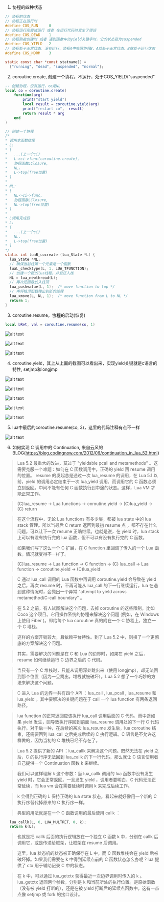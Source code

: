 1. 协程的四种状态
```C
// 协程的状态
// 协程正在运行时
#define COS_RUN		0
// 协程运行完尝试运行 或者 在运行代码时发生了错误
#define COS_DEAD	1
// 协程刚被创建时 或者 遇到函数中的yield关键字时，它的状态变为suspended
#define COS_YIELD	2
// 协程处于正常状态，没有运行，协程A中唤醒协程B，A就处于正常状态，B就处于运行状态
#define COS_NORM	3

static const char *const statname[] =
  {"running", "dead", "suspended", "normal"};
```

2. coroutine.create, 创建一个协程，不运行，处于COS_YIELD/"suspended"
```lua
-- 创建协程，没有运行，co是NL
local co = coroutine.create(
    function(arg)
        print("start yield")
        local result = coroutine.yield(arg)
        print("restart co",  result)
        return result * arg
    end
)
```
```C
// 创建一个协程
/*
* 调用本函数结尾
* L:
* [
*   ...(上一个ci)
*   L->ci->func(coroutine.create), 
*   协程函数LClosure, 
*   NL， 
*   L->top(free位置)
* ]
* 
* NL: 
* [
*   NL->ci->func,
*   协程函数LClosure,
*   NL->top(free位置)
* ]
* 
* L调用完成后
* L:
* [
*   ...(上一个ci)
*   NL，
*   L->top(free位置)
* ]
*/
static int luaB_cocreate (lua_State *L) {
  lua_State *NL;
  // 确保当前栈第一个元素是一个函数
  luaL_checktype(L, 1, LUA_TFUNCTION);
  // 创建一个新的lua线程，并且压入栈
  NL = lua_newthread(L);
  // 再次把函数放入栈顶
  lua_pushvalue(L, 1);  /* move function to top */
  // 再将栈顶函数弹出到新的线程
  lua_xmove(L, NL, 1);  /* move function from L to NL */
  return 1;
}
```

3. coroutine.resume，协程的启动(恢复)
```lua
local bRet, val = coroutine.resume(co, 1)
```
![alt text](../img/coroutine1.png)

![alt text](../img/coroutine2.png)

![alt text](../img/coroutine4.png)

4. coroutine.yield，其上从上面的截图可以看出来，实现yield关键就是c语言的特性, setjmp和longjmp
   
![alt text](../img/coroutine5.png)

![alt text](../img/coroutine6.png)

![alt text](../img/coroutine7.png)

![alt text](../img/coroutine8.png)

![alt text](../img/coroutine9.png)

5. lua中最后的coroutine.resume(co, 3)，这里的代码注释有点不一样
   
![alt text](../img/coroutine10.png)

6. 如何实现 C 调用中的 Continuation, 来自云风的BLOG(https://blog.codingnow.com/2012/06/continuation_in_lua_52.html)
> Lua 5.2 最重大的改进，莫过于 "yieldable pcall and metamethods" 。这需要克服一个难题：如何在 C 函数调用中，正确的 yield 回 resume 调用的位置。
resume 的发起总是通过一次 lua_resume 的调用，在 Lua 5.1 以前，yield 的调用必定结束于一次 lua_yield 调用，而调用它的 C 函数必须立刻返回。中间不能有任何 C 函数执行到中途的状态。这样，Lua VM 才能正常工作。

> (C)lua_resume -> Lua functions -> coroutine.yield
  -> (C)lua_yield -> (C) return

> 在这个流程中，无论 Lua functions 有多少层，都被 lua state 中的 lua stack 管理。所以当最后 C return 返回到最初 resume 点 ，都不存在什么问题，可以让下一次 resume 正确继续。也就是说，在 yield 时，lua stack 上可以有没有执行完的 lua 函数，但不可以有没有执行完的 C 函数。

> 如果我们写了这么一个 C 扩展，在 C function 里回调了传入的一个 Lua 函数。情况就变得不一样了。

> (C)lua_resume -> Lua function -> C function 
  -> (C) lua_call  -> Lua function 
  -> coroutine.yield -> (C)lua_yield 

> C 通过 lua_call 调用的 Lua 函数中再调用 coroutine.yield 会导致在 yield 之后，再次 resume 时，不再可能从 lua_call 的下一行继续运行。lua 在遇到这种情况时，会抛出一个异常 "attempt to yield across metamethod/C-call boundary" 。

> 在 5.2 之前，有人试图解决这个问题，去掉 coroutine 的这些限制。比如 Coco 这个项目。它用操作系统的协程来解决这个问题 (例如，在 Windows 上使用 Fiber )。即给每个 lua coroutine 真的附在一个 C 协程上，独立一个 C 堆栈。

> 这样的方案开销较大，且依赖平台特性。到了 Lua 5.2 中，则换了一个更彻底的方案解决这个问题。

> 其实，需要解决的问题是在 C 和 Lua 的边界时，如果在 yield 之后，resume 如何继续运行 C 边界之后的 C 代码。

> 当只有一个 C 堆栈时，只能从调用深处跳出来（使用 longjmp），却无法回到那个位置（因为一旦跳出，堆栈就被破坏）。Lua 5.2 想了一个巧妙的方法来解决这个问题。

> C 进入 Lua 的边界一共有四个 API ：lua_call , lua_pcall , lua_resume 和 lua_yield 。其中要解决的关键问题在于 call 一个 lua function 有两条返回路径。

> lua function 的正常返回应该执行 lua_call 调用后面的 C 代码，而中途如果 yield 发生，回导致执行序回到前面 lua_resume 调用处的下一行 C 代码执行。对于后一种，在后续的某次 lua_resume 发生后，lua coroutine 结束，还需要回到 lua_call 之后完成后续的 C 执行逻辑。C 语言是不允许这样做的，因为当初的 C 堆栈已经不存在了。

> Lua 5.2 提供了新的 API ：lua_callk 来解决这个问题。既然无法在 yield 之后，C 的执行序无法回到 lua_callk 的下一行代码，那么就让 C 语言使用者自己提供一个 Continuation 函数 k 来继续。

> 我们可以这样理解 k 这个参数：当 lua_callk 调用的 lua 函数中没有发生 yield 时，它会正常返回。一旦发生 yield ，调用者要明白，C 代码无法正常延续，而 lua vm 会在需要延续时调用 k 来完成后续工作。

> k 会得到正确的 L 保持正确的 lua state 状态，看起来就好像用一个新的 C 执行序替代掉原来的 C 执行序一样。

> 典型的用法就是在一个 C 函数调用的最后使用 callk ：
```c
  lua_callk(L, 0, LUA_MULTRET, 0, k);
  return k(L);
```

> 也就是把 callk 后面的执行逻辑放在一个独立 C 函数 k 中，分别在 callk 后调用它，或是传递给框架，让框架在 resume 后调用。

> 这里，lua 状态机的状态被正确保存在 L 中，而 C 函数堆栈会在 yield 后被破坏掉。如果我们需要在 k 中得到延续点前的 C 函数状态怎么办呢？lua 提供了 ctx 用于辅助记录 C 中的状态。

> 在 k 中，可以通过 lua_getctx 获得最近一次边界调用时传入的 k 。lua_getctx 返回两个参数，分别是 k 和当前所处的执行位置。是原始函数（没有被 yield 打断的），还是在被 yield 打断后的延续点函数中。这有一点点像 setjmp 或 fork 的接口设计。

